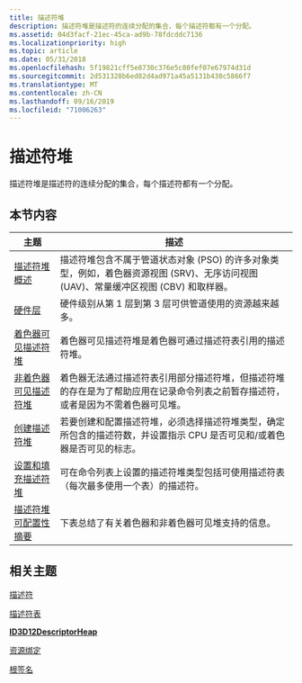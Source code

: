 ```yaml
---
title: 描述符堆
description: 描述符堆是描述符的连续分配的集合，每个描述符都有一个分配。
ms.assetid: 04d3facf-21ec-45ca-ad9b-78fdcddc7136
ms.localizationpriority: high
ms.topic: article
ms.date: 05/31/2018
ms.openlocfilehash: 5f19821cff5e8730c376e5c80fef07e67974d31d
ms.sourcegitcommit: 2d531328b6ed82d4ad971a45a5131b430c5866f7
ms.translationtype: MT
ms.contentlocale: zh-CN
ms.lasthandoff: 09/16/2019
ms.locfileid: "71006263"
---
```

# <a name="descriptor-heaps"></a>描述符堆

描述符堆是描述符的连续分配的集合，每个描述符都有一个分配。

## <a name="in-this-section"></a>本节内容



| 主题                                                                                             | 描述                                                                                                                                                                                                                                |
|---------------------------------------------------------------------------------------------------|--------------------------------------------------------------------------------------------------------------------------------------------------------------------------------------------------------------------------------------------|
| [描述符堆概述](descriptor-heaps-overview.md)<br/>                             | 描述符堆包含不属于管道状态对象 (PSO) 的许多对象类型，例如，着色器资源视图 (SRV)、无序访问视图 (UAV)、常量缓冲区视图 (CBV) 和取样器。 <br/>                |
| [硬件层](hardware-support.md)<br/>                                                 | 硬件级别从第 1 层到第 3 层可供管道使用的资源越来越多。 <br/>                                                                                                                              |
| [着色器可见描述符堆](shader-visible-descriptor-heaps.md)<br/>                 | 着色器可见描述符堆是着色器可通过描述符表引用的描述符堆。<br/>                                                                                                              |
| [非着色器可见描述符堆](non-shader-visible-descriptor-heaps.md)<br/>         | 着色器无法通过描述符表引用部分描述符堆，但描述符堆的存在是为了帮助应用在记录命令列表之前暂存描述符，或者是因为不需着色器可见堆。<br/> |
| [创建描述符堆](creating-descriptor-heaps.md)<br/>                             | 若要创建和配置描述符堆，必须选择描述符堆类型，确定所包含的描述符数，并设置指示 CPU 是否可见和/或着色器是否可见的标志。 <br/>                    |
| [设置和填充描述符堆](setting-descriptor-heaps.md)<br/>                | 可在命令列表上设置的描述符堆类型包括可使用描述符表（每次最多使用一个表）的描述符。 <br/>                                                        |
| [描述符堆可配置性摘要](descriptor-heap-configurability-summary.md)<br/> | 下表总结了有关着色器和非着色器可见堆支持的信息。<br/>                                                                                                                                    |



 

## <a name="related-topics"></a>相关主题

<dl> <dt>

[描述符](descriptors.md)
</dt> <dt>

[描述符表](descriptor-tables.md)
</dt> <dt>

[**ID3D12DescriptorHeap**](/windows/desktop/api/d3d12/nn-d3d12-id3d12descriptorheap)
</dt> <dt>

[资源绑定](resource-binding.md)
</dt> <dt>

[根签名](root-signatures.md)
</dt> </dl>

 

 





